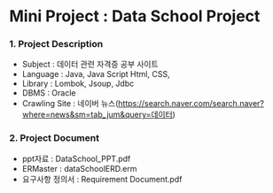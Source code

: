 Mini Project : Data School Project
==============
### 1. Project Description

* Subject : 데이터 관련 자격증 공부 사이트 <br>
* Language : Java, Java Script Html, CSS, <br>
* Library : Lombok, Jsoup, Jdbc <br>
* DBMS : Oracle <br>
* Crawling Site : 네이버 뉴스(https://search.naver.com/search.naver?where=news&sm=tab_jum&query=데이터)

### 2. Project Document

* ppt자료 : DataSchool_PPT.pdf <br>
* ERMaster : dataSchoolERD.erm <br>
* 요구사항 정의서 : Requirement Document.pdf

